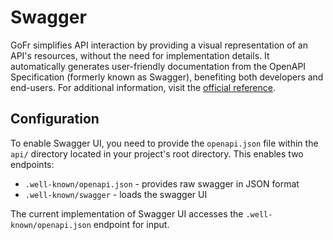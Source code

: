 # Swagger

GoFr simplifies API interaction by providing a visual representation of an API's resources, without the need for implementation details. It automatically generates user-friendly documentation from the OpenAPI Specification (formerly known as Swagger), benefiting both developers and end-users. For additional information, visit the [official reference](https://swagger.io/tools/swagger-ui/).

## Configuration

To enable Swagger UI, you need to provide the `openapi.json` file within the `api/` directory located in your project's root directory. This enables two endpoints:

- `.well-known/openapi.json` - provides raw swagger in JSON format
- `.well-known/swagger` - loads the swagger UI

The current implementation of Swagger UI accesses the `.well-known/openapi.json` endpoint for input.
